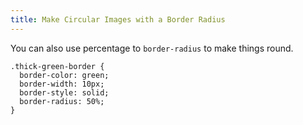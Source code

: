 ```yaml
---
title: Make Circular Images with a Border Radius
---
```

You can also use percentage to `border-radius` to make things round.

    .thick-green-border {
      border-color: green;
      border-width: 10px;
      border-style: solid;
      border-radius: 50%;
    }